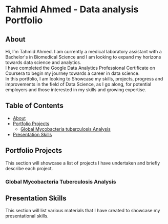 # Tahmid Ahmed - Data analysis Portfolio

## About

Hi, I’m Tahmid Ahmed. I am currently a medical laboratory assistant with a Bachelor's in Biomedical Science and I am looking to expand my horizons towards data science and analytics.
<br>
I have completed the Google Data Analytics Professional Certificate on Coursera to begin my journey towards a career in data science.
<br>
In this portfolio, I am looking to Showcase my skills, projects, progress and improvements in the field of Data Science, as I go along, for potential employers and those interested in my skills and growing expertise.
<br>

 
## Table of Contents
- [About](#about)
- [Portfolio Projects](#portfolio-projects) 
  + [Global Mycobacteria tuberculosis Analysis](#global-mycobacteria-tuberculosis-analysis)
- [Presentation Skills](#presentation-skills)

## Portfolio Projects
This section will showcase a list of projects I have undertaken and briefly describe each project.

### Global Mycobacteria Tuberculosis Analysis

## Presentation Skills
This section will list various materials that I have created to showcase my presentational skills.
